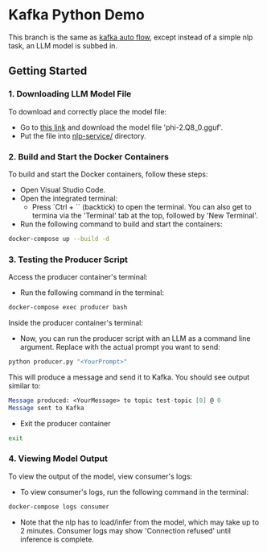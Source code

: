 # Kafka Python Demo

This branch is the same as [kafka auto flow](/kafka%20auto%20flow/), except instead of a simple nlp task, an LLM model is subbed in.

## Getting Started

### 1. Downloading LLM Model File

To download and correctly place the model file:
- Go to [this link](https://huggingface.co/TheBloke/phi-2-GGUF/blob/main/phi-2.Q8_0.gguf) and download the model file 'phi-2.Q8_0.gguf'.
- Put the file into [nlp-service/](nlp-service/) directory.




### 2. Build and Start the Docker Containers

To build and start the Docker containers, follow these steps:

- Open Visual Studio Code.
- Open the integrated terminal:
  - Press `Ctrl + `` (backtick) to open the terminal. You can also get to termina via the 'Terminal' tab at the top, followed by 'New Terminal'.
- Run the following command to build and start the containers:

```bash
docker-compose up --build -d 
```

### 3. Testing the Producer Script

Access the producer container's terminal:

- Run the following command in the terminal:

```bash
docker-compose exec producer bash
```
Inside the producer container's terminal:

- Now, you can run the producer script with an LLM as a command line argument. Replace <YourPrompt> with the actual prompt you want to send:

```bash
python producer.py "<YourPrompt>"
```

This will produce a message and send it to Kafka. You should see output similar to:
```mathematica
Message produced: <YourMessage> to topic test-topic [0] @ 0
Message sent to Kafka
```

- Exit the producer container
```bash
exit
```


### 4. Viewing Model Output

To view the output of the model, view consumer's logs:

- To view consumer's logs, run the following command in the terminal:

```bash
docker-compose logs consumer
```

- Note that the nlp has to load/infer from the model, which may take up to 2 minutes. Consumer logs may show 'Connection refused' until inference is complete.